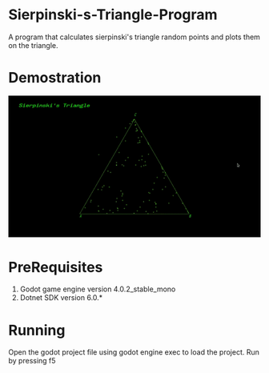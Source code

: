 # Sierpinski-s-Triangle-Program
A program that calculates sierpinski's triangle random points and plots them on the triangle.

# Demostration
<img src="2.screenshots/screenshot1.gif">

# PreRequisites
1. Godot game engine version 4.0.2_stable_mono
2. Dotnet SDK version 6.0.* 

# Running 
Open the godot project file using godot engine exec to load the project.
Run by pressing f5
